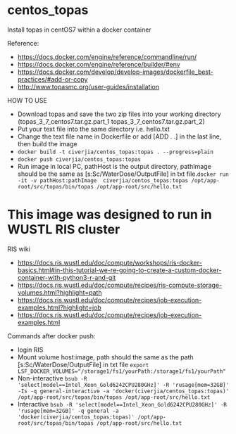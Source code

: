 # centos_topas
Install topas in centOS7 within a docker container

Reference: 
- https://docs.docker.com/engine/reference/commandline/run/
- https://docs.docker.com/engine/reference/builder/#env
- https://docs.docker.com/develop/develop-images/dockerfile_best-practices/#add-or-copy
- http://www.topasmc.org/user-guides/installation

HOW TO USE
- Download topas and save the two zip files into your working directory (topas_3_7_centos7.tar.gz.part_1 topas_3_7_centos7.tar.gz.part_2)
- Put your text file into the same directory i.e. hello.txt
- Change the text file name in Dockerfile or add [ADD . .] in the last line, then build the image
- ```docker build -t civerjia/centos_topas:topas . --progress=plain```
- ```docker push civerjia/centos_topas:topas```
- Run image in local PC, pathHost is the output directory, pathImage should be the same as [s:Sc/WaterDose/OutputFile] in txt file.```docker run -it -v pathHost:pathImage  civerjia/centos_topas:topas /opt/app-root/src/topas/bin/topas /opt/app-root/src/hello.txt```

# This image was designed to run in WUSTL RIS cluster
RIS wiki
- https://docs.ris.wustl.edu/doc/compute/workshops/ris-docker-basics.html#in-this-tutorial-we-re-going-to-create-a-custom-docker-container-with-python3-r-and-git
- https://docs.ris.wustl.edu/doc/compute/recipes/ris-compute-storage-volumes.html?highlight=path
- https://docs.ris.wustl.edu/doc/compute/recipes/job-execution-examples.html?highlight=job
- https://docs.ris.wustl.edu/doc/compute/recipes/job-execution-examples.html

Commands after docker push:
- login RIS
- Mount volume host:image, path should the same as the path [s:Sc/WaterDose/OutputFile] in txt file ```export LSF_DOCKER_VOLUMES="/storage1/fs1/yourPath:/storage1/fs1/yourPath"```
- Non-interactive ```bsub -R 'select[model==Intel_Xeon_Gold6242CPU280GHz]' -R 'rusage[mem=32GB]' -Is -q general-interactive -a 'docker(civerjia/centos_topas:topas)' /opt/app-root/src/topas/bin/topas /opt/app-root/src/hello.txt```
- Interactive ```bsub -R 'select[model==Intel_Xeon_Gold6242CPU280GHz]' -R 'rusage[mem=32GB]' -q general -a 'docker(civerjia/centos_topas:topas)' /opt/app-root/src/topas/bin/topas /opt/app-root/src/hello.txt```
